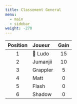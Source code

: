 ```yaml
---
title: Classement General
menu:
  - main
  - sidebar
weight: -270
---
```


| Position | Joueur        |     Gain    |
| :-------:| :------------ | :----------:|
|1         | :crown: Ludo  |     15      |
|2         | Jumanjii      |     10      |
|3         | Grappler      |     5       |
|4         | Matt          |     0       |
|5         | Flash         |     0       |
|6         | Shadow        |     0       |
